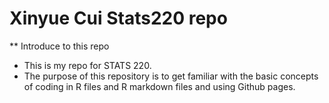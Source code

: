 <!--- heading level 1 --->
# Xinyue Cui Stats220 repo
<!--- unordered lists --->
** Introduce to this repo
* This is my repo for STATS 220.
* The purpose of this repository is to get familiar with the basic concepts of coding in R files and R markdown files and using Github pages.
